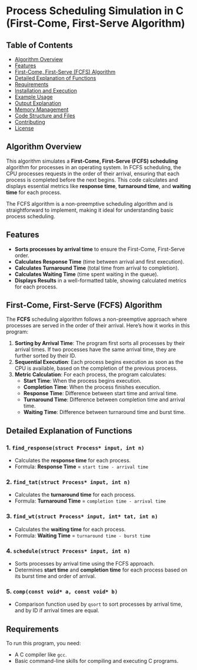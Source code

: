 # Process Scheduling Simulation in C (First-Come, First-Serve Algorithm)

## Table of Contents
- [Algorithm Overview](#algorithm-overview)
- [Features](#features)
- [First-Come, First-Serve (FCFS) Algorithm](#first-come-first-serve-fcfs-algorithm)
- [Detailed Explanation of Functions](#detailed-explanation-of-functions)
- [Requirements](#requirements)
- [Installation and Execution](#installation-and-execution)
- [Example Usage](#example-usage)
- [Output Explanation](#output-explanation)
- [Memory Management](#memory-management)
- [Code Structure and Files](#code-structure-and-files)
- [Contributing](#contributing)
- [License](#license)

## Algorithm Overview

This algorithm simulates a **First-Come, First-Serve (FCFS) scheduling** algorithm for processes in an operating system. In FCFS scheduling, the CPU processes requests in the order of their arrival, ensuring that each process is completed before the next begins. This code calculates and displays essential metrics like **response time**, **turnaround time**, and **waiting time** for each process.

The FCFS algorithm is a non-preemptive scheduling algorithm and is straightforward to implement, making it ideal for understanding basic process scheduling.

## Features

- **Sorts processes by arrival time** to ensure the First-Come, First-Serve order.
- **Calculates Response Time** (time between arrival and first execution).
- **Calculates Turnaround Time** (total time from arrival to completion).
- **Calculates Waiting Time** (time spent waiting in the queue).
- **Displays Results** in a well-formatted table, showing calculated metrics for each process.

## First-Come, First-Serve (FCFS) Algorithm

The **FCFS** scheduling algorithm follows a non-preemptive approach where processes are served in the order of their arrival. Here’s how it works in this program:

1. **Sorting by Arrival Time**: The program first sorts all processes by their arrival times. If two processes have the same arrival time, they are further sorted by their ID.
2. **Sequential Execution**: Each process begins execution as soon as the CPU is available, based on the completion of the previous process.
3. **Metric Calculation**: For each process, the program calculates:
   - **Start Time**: When the process begins execution.
   - **Completion Time**: When the process finishes execution.
   - **Response Time**: Difference between start time and arrival time.
   - **Turnaround Time**: Difference between completion time and arrival time.
   - **Waiting Time**: Difference between turnaround time and burst time.

## Detailed Explanation of Functions

### 1. `find_response(struct Process* input, int n)`
   - Calculates the **response time** for each process.
   - Formula: **Response Time** = `start time - arrival time`

### 2. `find_tat(struct Process* input, int n)`
   - Calculates the **turnaround time** for each process.
   - Formula: **Turnaround Time** = `completion time - arrival time`

### 3. `find_wt(struct Process* input, int* tat, int n)`
   - Calculates the **waiting time** for each process.
   - Formula: **Waiting Time** = `turnaround time - burst time`

### 4. `schedule(struct Process* input, int n)`
   - Sorts processes by arrival time using the FCFS approach.
   - Determines **start time** and **completion time** for each process based on its burst time and order of arrival.

### 5. `comp(const void* a, const void* b)`
   - Comparison function used by `qsort` to sort processes by arrival time, and by ID if arrival times are equal.

## Requirements

To run this program, you need:
- A C compiler like `gcc`.
- Basic command-line skills for compiling and executing C programs.

